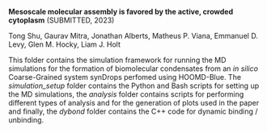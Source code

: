 **Mesoscale molecular assembly is favored by the active, crowded cytoplasm** (SUBMITTED, 2023)

Tong Shu, Gaurav Mitra, Jonathan Alberts, Matheus P. Viana, Emmanuel D. Levy, Glen M. Hocky, Liam J. Holt

This folder contains the simulation framework for running the MD simulations for the formation of biomolecular condensates from an *in silico* Coarse-Grained system synDrops perfomed using HOOMD-Blue. The *simulation_setup* folder contains the Python and Bash scripts for setting up the MD simulations, the *analysis* folder contains scripts for performing different types of analysis and for the generation of plots used in the paper and finally, the *dybond* folder contains the C++ code for dynamic binding / unbinding. 

